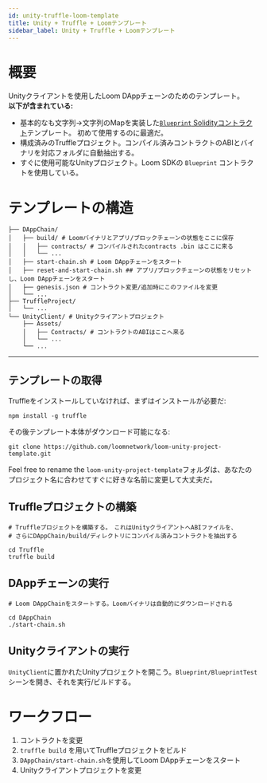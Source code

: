 ```yaml
---
id: unity-truffle-loom-template
title: Unity + Truffle + Loomテンプレート
sidebar_label: Unity + Truffle + Loomテンプレート
---
```

# 概要

Unityクライアントを使用したLoom DAppチェーンのためのテンプレート。  
**以下が含まれている:**

- 基本的なも文字列→文字列のMapを実装した[`Blueprint` Solidityコントラクト](https://github.com/loomnetwork/loom-unity-project-template/blob/master/TruffleProject/contracts/Blueprint.sol)テンプレート。 初めて使用するのに最適だ。
- 構成済みのTruffleプロジェクト。コンパイル済みコントラクトのABIとバイナリを対応フォルダに自動抽出する。
- すぐに使用可能なUnityプロジェクト。Loom SDKの `Blueprint` コントラクトを使用している。

# テンプレートの構造

```shell
├── DAppChain/
│   ├── build/ # Loomバイナリとアプリ/ブロックチェーンの状態をここに保存
│   │   ├── contracts/ # コンパイルされたcontracts .bin はここに来る
│   │   └── ...
│   ├── start-chain.sh # Loom DAppチェーンをスタート
│   ├── reset-and-start-chain.sh ## アプリ/ブロックチェーンの状態をリセットし、Loom DAppチェーンをスタート
│   ├── genesis.json # コントラクト変更/追加時にこのファイルを変更
│   └── ...
├── TruffleProject/
│   └── ...
└── UnityClient/ # Unityクライアントプロジェクト
    ├── Assets/
    │   ├── Contracts/ # コントラクトのABIはここへ来る
    │   └── ...
    └── ...
```

* * *

## テンプレートの取得

Truffleをインストールしていなければ、まずはインストールが必要だ:

```shell
npm install -g truffle
```

その後テンプレート本体がダウンロード可能になる:

```shell
git clone https://github.com/loomnetwork/loom-unity-project-template.git
```

Feel free to rename the `loom-unity-project-template`フォルダは、あなたのプロジェクト名に合わせてすぐに好きな名前に変更して大丈夫だ。

## Truffleプロジェクトの構築

```shell
# Truffleプロジェクトを構築する。　これはUnityクライアントへABIファイルを、
# さらにDAppChain/build/ディレクトリにコンパイル済みコントラクトを抽出する

cd Truffle
truffle build
```

## DAppチェーンの実行

```shell
# Loom DAppChainをスタートする。Loomバイナリは自動的にダウンロードされる

cd DAppChain
./start-chain.sh
```

## Unityクライアントの実行

`UnityClient`に置かれたUnityプロジェクトを開こう。`Blueprint/BlueprintTest`シーンを開き、それを実行/ビルドする。

# ワークフロー

1. コントラクトを変更
2. `truffle build` を用いてTruffleプロジェクトをビルド
3. `DAppChain/start-chain.sh`を使用してLoom DAppチェーンをスタート
4. Unityクライアントプロジェクトを変更